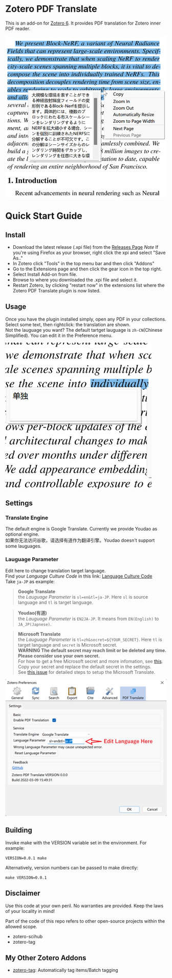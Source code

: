 # Zotero PDF Translate
This is an add-on for [Zotero 6](https://www.zotero.org/). It provides PDF translation for Zotero inner PDF reader.

![](imgs/en2jp.png)

# Quick Start Guide

## Install
- Download the latest release (.xpi file) from the [Releases Page](https://github.com/windingwind/zotero-pdf-translate/releases)
*Note* If you're using Firefox as your browser, right click the xpi and select "Save As.."
- In Zotero click "Tools" in the top menu bar and then click "Addons"
- Go to the Extensions page and then click the gear icon in the top right.
- Select Install Add-on from file.
- Browse to where you downloaded the .xpi file and select it.
- Restart Zotero, by clicking "restart now" in the extensions list where the
Zotero PDF Translate plugin is now listed.

## Usage
Once you have the plugin installed simply, open any PDF in your collections.  
Select some text, then rightclick: the translation are shown.  
Not the lauguage you want? The default tartget lauguage is `zh-CN`(Chinese Simplified). You can edit it in the Preference menu.

![](imgs/en2zh.png)

## Settings
###  Translate Engine  
The default engine is Google Translate. Currently we provide Youdao as optional engine.  
如果你无法访问谷歌，请选择有道作为翻译引擎。Youdao doesn't support some lauguages.

### Lauguage Parameter  
Edit here to change translation target language.  
Find your *Language Culture Code* in this link:
[Language Culture Code](./LangCultureName.md)  
Take `ja-JP` as example:  
> **Google Translate**  
the *Lauguage Parameter* is `sl=en&tl=ja-JP`. Here `sl` is source language and `tl` is target language.  

> **Youdao(有道)**  
the *Lauguage Parameter* is `EN2JA-JP`. It means from `EN(English)` to  `JA_JP(Japnese)`.  

> **Microsoft Translate**  
the *Lauguage Parameter* is `tl=zh&secret=${YOUR_SECRET}`. Here `tl` is target language and `secret` is Microsoft secret.  
**WARNING The default secret may reach limit or be deleted any time. Please consider use your own secret.**  
For how to get a free Microsoft secret and more infomation, see [this](https://docs.microsoft.com/en-us/azure/cognitive-services/translator/quickstart-translator?tabs=csharp). Copy your secret and replace the default secret in the settings.  
See [this issue](https://github.com/windingwind/zotero-pdf-translate/issues/3#issuecomment-1064688597) for detailed steps to setup the Microsoft Translate.

![Lauguage Parameter Setting](imgs/languageParamEdit.png)

## Building

Invoke make with the VERSION variable set in the environment. For example:

````
VERSION=0.0.1 make
````

Alternatively, version numbers can be passed to make directly:

````
make VERSION=0.0.1
````

## Disclaimer
Use this code at your own peril. No warranties are provided. Keep the laws of your
locality in mind!

Part of the code of this repo refers to other open-source projects within the allowed scope.
- zotero-scihub
- zotero-tag

## My Other Zotero Addons
- [zotero-tag](https://github.com/windingwind/zotero-tag): Automatically tag items/Batch tagging

